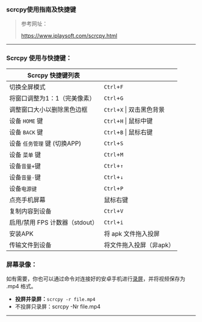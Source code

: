 ### scrcpy使用指南及快捷键

> 参考网址：
>
> https://www.iplaysoft.com/scrcpy.html

***

### Scrcpy 使用与快捷键：

| Scrcpy 快捷键列表              |                            |
| ------------------------------ | -------------------------- |
| 切换全屏模式                   | `Ctrl`+`F`                 |
| 将窗口调整为1：1（完美像素）   | `Ctrl`+`G`                 |
| 调整窗口大小以删除黑色边框     | `Ctrl`+`X` \| 双击黑色背景 |
| 设备 `HOME` 键                 | `Ctrl`+`H` \| 鼠标中键     |
| 设备 `BACK` 键                 | `Ctrl`+`B` \| 鼠标右键     |
| 设备 `任务管理` 键 (切换APP)   | `Ctrl`+`S`                 |
| 设备 `菜单` 键                 | `Ctrl`+`M`                 |
| 设备`音量+`键                  | `Ctrl`+`↑`                 |
| 设备`音量-`键                  | `Ctrl`+`↓`                 |
| 设备`电源键`                   | `Ctrl`+`P`                 |
| 点亮手机屏幕                   | 鼠标右键                   |
| 复制内容到设备                 | `Ctrl`+`V`                 |
| 启用/禁用 FPS 计数器（stdout） | `Ctrl`+`i`                 |
| 安装APK                        | 将 apk 文件拖入投屏        |
| 传输文件到设备                 | 将文件拖入投屏（非apk）    |

### 屏幕录像：

如有需要，你也可以通过命令对连接好的安卓手机进行[录屏](https://www.iplaysoft.com/tag/录像)，并将视频保存为 .mp4 格式。

- **投屏并录屏：**`scrcpy -r file.mp4`
- 不投屏只录屏：scrcpy -Nr file.mp4

***

